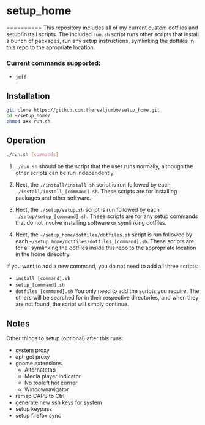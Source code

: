 # setup_home
==========
This repository includes all of my current custom dotfiles and setup/install
scripts. The included `run.sh` script runs other scripts that
install a bunch of packages, run any setup instructions,  symlinking the
dotfiles in this repo to the apropriate location.

### Current commands supported:
* `jeff`

## Installation

``` bash
git clone https://github.com:therealjumbo/setup_home.git
cd ~/setup_home/
chmod a+x run.sh
```

## Operation
``` bash
./run.sh [commands]
```

1. `./run.sh` should be the script that the user runs normally, although the other
scripts can be run independently.

2. Next, the `./install/install.sh` script is run followed by each
`./install/install_[command].sh`. These scripts are for installing packages and
other software. 

3. Next, the `./setup/setup.sh` script is run followed by each
`./setup/setup_[command].sh`. These scripts are for any setup commands that
do not involve installing software or symlinking dotfiles. 

4. Next, the `~/setup_home/dotfiles/dotfiles.sh` script is run followed by each
`~/setup_home/dotfiles/dotfiles_[command].sh`. These scripts are for all
symlinking the dotfiles inside this repo to the appropriate location in the home
direcotry. 

If you want to add a new command, you do not need to add all three scripts:
* `install_[command].sh`
* `setup_[command].sh`
* `dotfiles_[command].sh`
You only need to add the scripts you require. The others will be searched for in
their respective directories, and when they are not found, the script will
simply continue.

## Notes
Other things to setup (optional) after this runs:
* system proxy
* apt-get proxy
* gnome extensions
    * Alternatetab
    * Media player indicator
    * No topleft hot corner
    * Windownavigator
* remap CAPS to Ctrl
* generate new ssh keys for system
* setup keypass
* setup firefox sync
